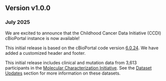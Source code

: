 ## Version v1.0.0
### July 2025 
We are excited to announce that the Childhood Cancer Data Initiative (CCDI) cBioPortal instance is now available!


This initial release is based on the cBioPortal code version [6.0.24](https://github.com/cBioPortal/cbioportal/releases/tag/v6.0.24). We have added a customized header and footer.


This initial release includes clinical and mutation data from 3,613 participants in the [Molecular Characterization Initiative](https://ccdi.cancer.gov/MCI). See the [Dataset Updates](dataset-updates) section for more information on these datasets. 
